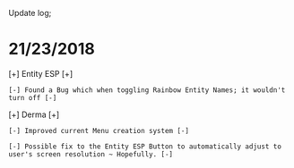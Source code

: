 Update log;

21/23/2018
================
[+] Entity ESP [+]

    [-] Found a Bug which when toggling Rainbow Entity Names; it wouldn't turn off [-]

[+] Derma [+]

    [-] Improved current Menu creation system [-]
    
    [-] Possible fix to the Entity ESP Button to automatically adjust to user's screen resolution ~ Hopefully. [-]
